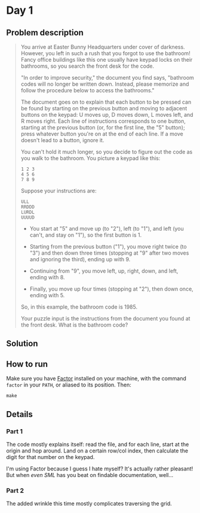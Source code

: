 # Day 1

## Problem description

> You arrive at Easter Bunny Headquarters under cover of darkness. However, you
> left in such a rush that you forgot to use the bathroom! Fancy office buildings
> like this one usually have keypad locks on their bathrooms, so you search the
> front desk for the code.
> 
> "In order to improve security," the document you find says, "bathroom codes will
> no longer be written down. Instead, please memorize and follow the procedure
> below to access the bathrooms."
> 
> The document goes on to explain that each button to be pressed can be found by
> starting on the previous button and moving to adjacent buttons on the keypad: U
> moves up, D moves down, L moves left, and R moves right. Each line of
> instructions corresponds to one button, starting at the previous button (or,
> for the first line, the "5" button); press whatever button you're on at the end
> of each line. If a move doesn't lead to a button, ignore it.
> 
> You can't hold it much longer, so you decide to figure out the code as you walk
>  to the bathroom. You picture a keypad like this:
> 
> ```
> 1 2 3
> 4 5 6
> 7 8 9
> ```
> 
> Suppose your instructions are:
> 
> ```
> ULL
> RRDDD
> LURDL
> UUUUD
> ```
> 
> * You start at "5" and move up (to "2"), left (to "1"), and left (you can't, and
>   stay on "1"), so the first button is 1.
> 
> * Starting from the previous button ("1"), you move right twice (to "3") and then
>   down three times (stopping at "9" after two moves and ignoring the third), ending
>   up with 9.
> 
> * Continuing from "9", you move left, up, right, down, and left, ending with 8.
> 
> * Finally, you move up four times (stopping at "2"), then down once, ending with
>   5.
> 
> So, in this example, the bathroom code is 1985.
> 
> Your puzzle input is the instructions from the document you found at the front
> desk. What is the bathroom code?

## Solution

## How to run

Make sure you have [Factor][1] installed on your machine, with the command `factor`
in your `PATH`, or aliased to its position. Then:

`make`

## Details

### Part 1

The code mostly explains itself: read the file, and for each line, start at the
origin and hop around. Land on a certain row/col index, then calculate the
digit for that number on the keypad.

I'm using Factor because I guess I hate myself? It's actually rather pleasant!
But when _even SML_ has you beat on findable documentation, well…

### Part 2

The added wrinkle this time mostly complicates traversing the grid.

  [1]: http://factorcode.org/
